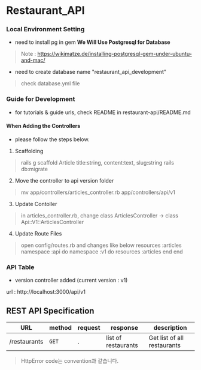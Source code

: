 # Restaurant_API

### Local Environment Setting

- need to install pg in gem
<b> We Will Use Postgresql for Database</b>
> Note : https://wikimatze.de/installing-postgresql-gem-under-ubuntu-and-mac/

- need to create database name "restaurant_api_development"
> check database.yml file 

### Guide for Development

- for tutorials & guide urls, check README in restaurant-api/README.md

#### When Adding the Controllers
- please follow the steps below.

1. Scaffolding

> rails g scaffold Article title:string, content:text, slug:string
> rails db:migrate

2. Move the controller to api version folder

> mv app/controllers/articles_controller.rb app/controllers/api/v1

3. Update Contoller

> in articles_controller.rb, change
> class ArticlesController -> class Api::V1::ArticlesController

4. Update Route Files

> open config/routes.rb and changes like below
> resources :articles
> namespace :api do
>   namespace :v1 do
>    resources :articles
>   end
> end

### API Table

- version controller added (current version : v1)

url : http://localhost:3000/api/v1


## REST API Specification

| URL        | method   | request                           | response     | description            |
| ---------- | -------- | --------------------------------- | ------------ | ---------------------- |
| /restaurants    | `GET`    | .                                 | list of restaurants | Get list of all restaurants     |

> HttpError code는 convention과 같습니다.
